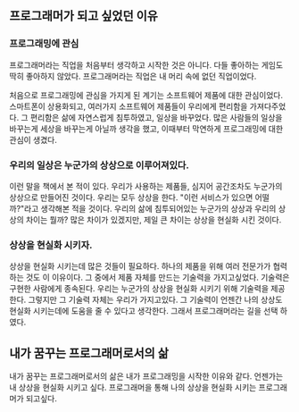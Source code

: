 ## 프로그래머가 되고 싶었던 이유
### 프로그래밍에 관심
프로그래머라는 직업을 처음부터 생각하고 시작한 것은 아니다.
다들 좋아하는 게임도 딱히 좋아하지 않았다.
프로그래머라는 직업은 내 머리 속에 없던 직업이었다.

처음으로 프로그래밍에 관심을 가지게 된 계기는 소프트웨어 제품에 대한 관심이었다.
스마트폰이 상용화되고, 여러가지 소프트웨어 제품들이 우리에게 편리함을 가져다주었다.
그 편리함은 삶에 자연스럽게 침투하였고, 일상을 바꾸었다.
많은 사람들의 일상을 바꾸는게 세상을 바꾸는게 아닐까 생각을 했고, 이때부터 막연하게 프로그래밍에 대한 관심이 생겼다.

### 우리의 일상은 누군가의 상상으로 이루어져있다.
이런 말을 책에서 본 적이 있다.
우리가 사용하는 제품들, 심지어 공간조차도 누군가의 상상으로 만들어진 것이다.
우리는 모두 상상을 한다.
"이런 서비스가 있으면 어떨까?"라고 생각해본 적을 것이다.
우리의 삶에 침투되어있는 누군가의 상상과 우리의 상상의 차이는 뭘까?
많은 차이가 있겠지만, 제일 큰 차이는 상상을 현실화 시킨 것이다.

### 상상을 현실화 시키자.
상상을 현실화 시키는데 많은 것들이 필요하다.
하나의 제품을 위해 여러 전문가가 협력하는 것도 이 이유이다.
그 중에서 제품 자체를 만드는 기술력을 가지고싶었다.
기술력은 구현한 사람에게 종속된다.
우리는 누군가의 상상을 현실화 시키기 위해 기술력을 제공한다.
그렇지만 그 기술력 자체는 우리가 가지고있다.
그 기술력이 언젠간 나의 상상도 현실화 시키는데에 도움을 줄 수 있다고 생각한다.
그래서 프로그래머라는 길을 선택 하였다.

## 내가 꿈꾸는 프로그래머로서의 삶
내가 꿈꾸는 프로그래머로서의 삶은 내가 프로그래밍을 시작한 이유와 같다.
언젠가는 내 상상을 현실화 시키고 싶다.
프로그래머을 통해 나의 상상을 현실화 시키는 프로그래머가 되고싶다.
